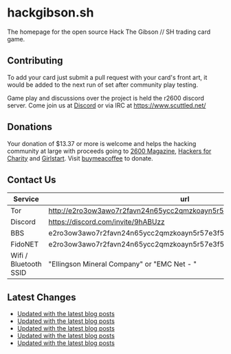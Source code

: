 # hackgibson.sh
The homepage for the open source Hack The Gibson // SH trading card game.


## Contributing

To add your card just submit a pull request with your card's front art, it would be added to the next run of set after community play testing.

Game play and discussions over the project is held the r2600 discord server. Come join us at [Discord](https://discord.com/invite/9hABUzz) or via IRC at https://www.scuttled.net/


## Donations

Your donation of $13.37 or more is welcome and helps the hacking community at large with proceeds going to [2600 Magazine](https://2600.com/), [Hackers for Charity](https://hackersforcharity.org) and [Girlstart](https://girlstart.org).  Visit [buymeacoffee](https://www.buymeacoffee.com/hackgibson.sh) to donate.


## Contact Us

Service | url
-|-
Tor | http://e2ro3ow3awo7r2favn24n65ycc2qmzkoayn5r57e3f56nvjwdcgg32ad.onion
Discord | https://discord.com/invite/9hABUzz
BBS | e2ro3ow3awo7r2favn24n65ycc2qmzkoayn5r57e3f56nvjwdcgg32ad.onion:23
FidoNET | e2ro3ow3awo7r2favn24n65ycc2qmzkoayn5r57e3f56nvjwdcgg32ad.onion:24554
Wifi / Bluetooth SSID | "Ellingson Mineral Company" or "EMC Net - <fidonet address>"

## Latest Changes
<!-- BLOG-POST-LIST:START -->
- [Updated with the latest blog posts](https://github.com/DFW2600/hackgibson.sh/commit/80c9ed245a06da24764b7af050241a76f48c02b8)
- [Updated with the latest blog posts](https://github.com/DFW2600/hackgibson.sh/commit/4053688733788c6a9471ea7e0c7a3e074135e155)
- [Updated with the latest blog posts](https://github.com/DFW2600/hackgibson.sh/commit/bcffdc9fbe47249d63a1cc9e2de15b56319cb057)
- [Updated with the latest blog posts](https://github.com/DFW2600/hackgibson.sh/commit/caf59c074a441aad2e244e9f6e88110c6cb859dc)
- [Updated with the latest blog posts](https://github.com/DFW2600/hackgibson.sh/commit/4af486066f0fd9c966e9b5a8a0510c46f3b71af2)
<!-- BLOG-POST-LIST:END -->
